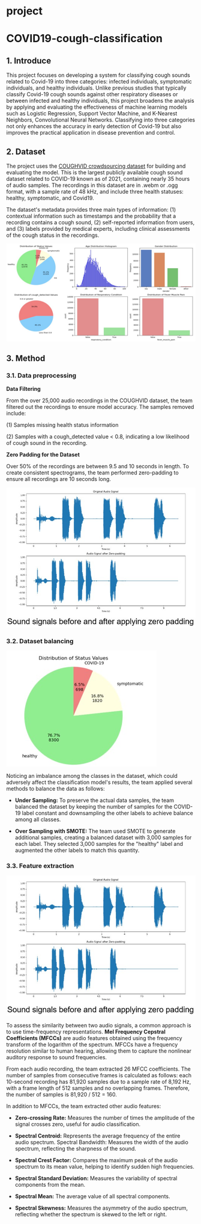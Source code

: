 # project

# COVID19-cough-classification

## 1. Introduce

This project focuses on developing a system for classifying cough sounds related to Covid-19 into three categories: infected individuals, symptomatic individuals, and healthy individuals. Unlike previous studies that typically classify Covid-19 cough sounds against other respiratory diseases or between infected and healthy individuals, this project broadens the analysis by applying and evaluating the effectiveness of machine learning models such as Logistic Regression, Support Vector Machine, and K-Nearest Neighbors, Convolutional Neural Networks. Classifying into three categories not only enhances the accuracy in early detection of Covid-19 but also improves the practical application in disease prevention and control.

## 2. Dataset

The project uses the [COUGHVID crowdsourcing dataset](https://www.kaggle.com/datasets/nasrulhakim86/coughvid-wav) for building and evaluating the model. This is the largest publicly available cough sound dataset related to COVID-19 known as of 2021, containing nearly 35 hours of audio samples. The recordings in this dataset are in .webm or .ogg format, with a sample rate of 48 kHz, and include three health statuses: healthy, symptomatic, and Covid19.

The dataset's metadata provides three main types of information: (1) contextual information such as timestamps and the probability that a recording contains a cough sound, (2) self-reported information from users, and (3) labels provided by medical experts, including clinical assessments of the cough status in the recordings.

![](https://github.com/hemanth-92/covid-19-detection/blob/main/image%20source/dataset.jpg)

## 3. Method

### 3.1. Data preprocessing

**Data Filtering**

From the over 25,000 audio recordings in the COUGHVID dataset, the team filtered out the recordings to ensure model accuracy. The samples removed include:

(1) Samples missing health status information

(2) Samples with a cough_detected value < 0.8, indicating a low likelihood of cough sound in the recording.

**Zero Padding for the Dataset**

Over 50% of the recordings are between 9.5 and 10 seconds in length. To create consistent spectrograms, the team performed zero-padding to ensure all recordings are 10 seconds long.

![](https://github.com/hemanth-92/covid-19-detection/blob/main/image%20source/zero%20padding.jpg)

### 3.2. Dataset balancing

![](https://github.com/hemanth-92/covid-19-detection/blob/main/image%20source/distribution%20of%20status%20value.jpg)

Noticing an imbalance among the classes in the dataset, which could adversely affect the classification model's results, the team applied several methods to balance the data as follows:

- **Under Sampling:** To preserve the actual data samples, the team balanced the dataset by keeping the number of samples for the COVID-19 label constant and downsampling the other labels to achieve balance among all classes.

- **Over Sampling with SMOTE:** The team used SMOTE to generate additional samples, creating a balanced dataset with 3,000 samples for each label. They selected 3,000 samples for the "healthy" label and augmented the other labels to match this quantity.

### 3.3. Feature extraction

![](https://github.com/hemanth-92/covid-19-detection/blob/main/image%20source/zero%20padding.jpg)

To assess the similarity between two audio signals, a common approach is to use time-frequency representations. **Mel Frequency Cepstral Coefficients (MFCCs)** are audio features obtained using the frequency transform of the logarithm of the spectrum. MFCCs have a frequency resolution similar to human hearing, allowing them to capture the nonlinear auditory response to sound frequencies.

From each audio recording, the team extracted 26 MFCC coefficients. The number of samples from consecutive frames is calculated as follows: each 10-second recording has 81,920 samples due to a sample rate of 8,192 Hz, with a frame length of 512 samples and no overlapping frames. Therefore, the number of samples is 81,920 / 512 = 160.

In addition to MFCCs, the team extracted other audio features:

- **Zero-crossing Rate:** Measures the number of times the amplitude of the signal crosses zero, useful for audio classification.

- **Spectral Centroid:** Represents the average frequency of the entire audio spectrum.
  Spectral Bandwidth: Measures the width of the audio spectrum, reflecting the sharpness of the sound.

- **Spectral Crest Factor:** Compares the maximum peak of the audio spectrum to its mean value, helping to identify sudden high frequencies.

- **Spectral Standard Deviation:** Measures the variability of spectral components from the mean.

- **Spectral Mean:** The average value of all spectral components.

- **Spectral Skewness:** Measures the asymmetry of the audio spectrum, reflecting whether the spectrum is skewed to the left or right.
